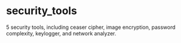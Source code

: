 # security_tools
5 security tools, including ceaser cipher, image encryption, password complexity, keylogger, and network analyzer.
